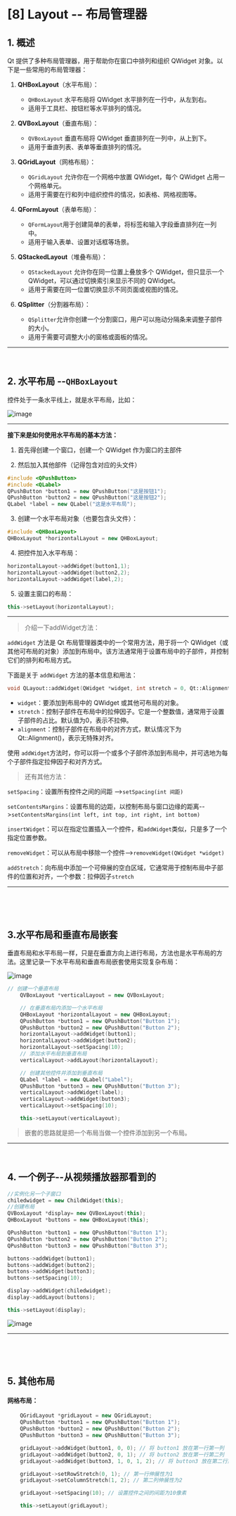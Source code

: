 # [8] Layout -- 布局管理器

## 1. 概述

Qt 提供了多种布局管理器，用于帮助你在窗口中排列和组织 QWidget 对象。以下是一些常用的布局管理器：

1. **QHBoxLayout**（水平布局）：

    * ​`QHBoxLayout`​​ 水平布局将 QWidget 水平排列在一行中，从左到右。
    * 适用于工具栏、按钮栏等水平排列的情况。
2. **QVBoxLayout**（垂直布局）：

    * ​`QVBoxLayout`​​ 垂直布局将 QWidget 垂直排列在一列中，从上到下。
    * 适用于垂直列表、表单等垂直排列的情况。
3. **QGridLayout**（网格布局）：

    * ​`QGridLayout`​​ 允许你在一个网格中放置 QWidget，每个 QWidget 占用一个网格单元。
    * 适用于需要在行和列中组织控件的情况，如表格、网格视图等。
4. **QFormLayout**（表单布局）：

    * ​`QFormLayout`​​ 用于创建简单的表单，将标签和输入字段垂直排列在一列中。
    * 适用于输入表单、设置对话框等场景。
5. **QStackedLayout**（堆叠布局）：

    * ​`QStackedLayout`​​ 允许你在同一位置上叠放多个 QWidget，但只显示一个 QWidget，可以通过切换索引来显示不同的 QWidget。
    * 适用于需要在同一位置切换显示不同页面或视图的情况。
6. **QSplitter**（分割器布局）：

    * ​`QSplitter`​​ 允许你创建一个分割窗口，用户可以拖动分隔条来调整子部件的大小。
    * 适用于需要可调整大小的窗格或面板的情况。

---

 

## 2. 水平布局 -- ​`QHBoxLayout `​

控件处于一条水平线上，就是水平布局，比如：

![image](assets/image-20231007164615-gohy6d4.png)​

---

**接下来是如何使用水平布局的基本方法：**

1. 首先得创建一个窗口，创建一个 QWidget 作为窗口的主部件

2. 然后加入其他部件（记得包含对应的头文件）

```cpp
#include <QPushButton>
#include <QLabel>
QPushButton *button1 = new QPushButton("这是按钮1");
QPushButton *button2 = new QPushButton("这是按钮2");
QLabel *label = new QLabel("这是水平布局");
```

3. 创建一个水平布局对象（也要包含头文件）：

```cpp
#include <QHBoxLayout>
QHBoxLayout *horizontalLayout = new QHBoxLayout;
```

4. 把控件加入水平布局：

```cpp
horizontalLayout->addWidget(button1,1);
horizontalLayout->addWidget(button2,2);
horizontalLayout->addWidget(label,2);
```

5. 设置主窗口的布局：

```cpp
this->setLayout(horizontalLayout);
```

---

> 介绍一下addWidget方法：

​`addWidget`​ 方法是 Qt 布局管理器类中的一个常用方法，用于将一个 QWidget（或其他可布局的对象）添加到布局中。该方法通常用于设置布局中的子部件，并控制它们的排列和布局方式。

下面是关于 `addWidget`​ 方法的基本信息和用法：

```cpp
void QLayout::addWidget(QWidget *widget, int stretch = 0, Qt::Alignment alignment = Qt::Alignment())
```

* ​`widget`​：要添加到布局中的 QWidget 或其他可布局的对象。
* ​`stretch`​：控制子部件在布局中的拉伸因子。它是一个整数值，通常用于设置子部件的占比。默认值为0，表示不拉伸。
* ​`alignment`​：控制子部件在布局中的对齐方式，默认情况下为 Qt::Alignment()，表示无特殊对齐。

使用 `addWidget`​ 方法时，你可以将一个或多个子部件添加到布局中，并可选地为每个子部件指定拉伸因子和对齐方式。

> 还有其他方法：

​`setSpacing`​：设置所有控件之间的间距 -->`setSpacing(int 间距)`​

​`setContentsMargins`​ ：设置布局的边距，以控制布局与窗口边缘的距离-->`setContentsMargins(int left, int top, int right, int bottom)`​

​`insertWidget`​ ：可以在指定位置插入一个控件，和`addWidget`​类似，只是多了一个指定位置参数。

​`removeWidget`​ ：可以从布局中移除一个控件-->`removeWidget(QWidget *widget)`​

​`addStretch`​：向布局中添加一个可伸展的空白区域，它通常用于控制布局中子部件的位置和对齐，一个参数：拉伸因子​`stretch`​

---

‍

 

## 3.水平布局和垂直布局嵌套

垂直布局和水平布局一样，只是在垂直方向上进行布局，方法也是水平布局的方法。这里记录一下水平布局和垂直布局嵌套使用实现复杂布局：

​![image](assets/image-20231007173220-edptbdz.png)​

```cpp
// 创建一个垂直布局
    QVBoxLayout *verticalLayout = new QVBoxLayout;

    // 在垂直布局内添加一个水平布局
    QHBoxLayout *horizontalLayout = new QHBoxLayout;
    QPushButton *button1 = new QPushButton("Button 1");
    QPushButton *button2 = new QPushButton("Button 2");
    horizontalLayout->addWidget(button1);
    horizontalLayout->addWidget(button2);
    horizontalLayout->setSpacing(10);
    // 添加水平布局到垂直布局
    verticalLayout->addLayout(horizontalLayout);

    // 创建其他控件并添加到垂直布局
    QLabel *label = new QLabel("Label");
    QPushButton *button3 = new QPushButton("Button 3");
    verticalLayout->addWidget(label);
    verticalLayout->addWidget(button3);
    verticalLayout->setSpacing(10);

    this->setLayout(verticalLayout);
```

> 嵌套的思路就是把一个布局当做一个控件添加到另一个布局。

---

 

## 4. 一个例子--从视频播放器那看到的

```cpp
//实例化另一个子窗口
chiledwidget = new ChildWidget(this);
//创建布局
QVBoxLayout *display= new QVBoxLayout(this);
QHBoxLayout *buttons = new QHBoxLayout(this);

QPushButton *button1 = new QPushButton("Button 1");
QPushButton *button2 = new QPushButton("Button 2");
QPushButton *button3 = new QPushButton("Button 3");

buttons->addWidget(button1);
buttons->addWidget(button2);
buttons->addWidget(button3);
buttons->setSpacing(10);

display->addWidget(chiledwidget);
display->addLayout(buttons);

this->setLayout(display);
```

​![image](assets/image-20231007175103-gqt5ax1.png)

---

‍

 

## 5. 其他布局

#### 网格布局：

```cpp
	QGridLayout *gridLayout = new QGridLayout;
    QPushButton *button1 = new QPushButton("Button 1");
    QPushButton *button2 = new QPushButton("Button 2");
    QPushButton *button3 = new QPushButton("Button 3");

    gridLayout->addWidget(button1, 0, 0); // 将 button1 放在第一行第一列
    gridLayout->addWidget(button2, 0, 1); // 将 button2 放在第一行第二列
    gridLayout->addWidget(button3, 1, 0, 1, 2); // 将 button3 放在第二行第一列，并跨越两列

    gridLayout->setRowStretch(0, 1); // 第一行伸展性为1
    gridLayout->setColumnStretch(1, 2); // 第二列伸展性为2

    gridLayout->setSpacing(10); // 设置控件之间的间距为10像素

    this->setLayout(gridLayout);
```
